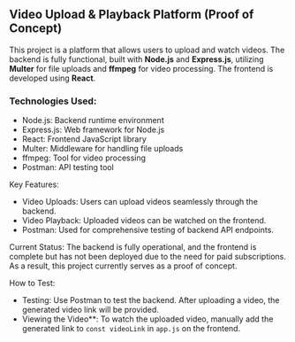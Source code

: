 

## Video Upload & Playback Platform (Proof of Concept)

This project is a platform that allows users to upload and watch videos. The backend is fully functional, built with **Node.js** and **Express.js**, utilizing **Multer** for file uploads and **ffmpeg** for video processing. The frontend is developed using **React**.

### Technologies Used:
- Node.js: Backend runtime environment
- Express.js: Web framework for Node.js
- React: Frontend JavaScript library
- Multer: Middleware for handling file uploads
- ffmpeg: Tool for video processing
- Postman: API testing tool

 Key Features:
- Video Uploads: Users can upload videos seamlessly through the backend.
- Video Playback: Uploaded videos can be watched on the frontend.
- Postman: Used for comprehensive testing of backend API endpoints.

 Current Status:
The backend is fully operational, and the frontend is complete but has not been deployed due to the need for paid subscriptions. As a result, this project currently serves as a proof of concept.

 How to Test:
- Testing: Use Postman to test the backend. After uploading a video, the generated video link will be provided.
- Viewing the Video**: To watch the uploaded video, manually add the generated link to `const videoLink` in `app.js` on the frontend.


